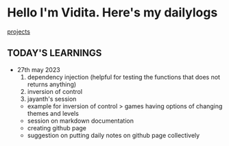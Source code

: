 # Hello I'm Vidita. Here's my dailylogs
[projects](/til/projects)
## TODAY'S LEARNINGS
- 27th may 2023
  1. dependency injection (helpful for testing the functions that does not returns anything)
  2. inversion of control
  3. jayanth's session
    - example for inversion of control > games having options of changing themes and levels
    - session on markdown documentation
    - creating github page
    - suggestion on putting daily notes on github page collectively
